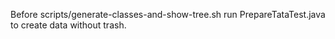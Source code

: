 
Before scripts/generate-classes-and-show-tree.sh run PrepareTataTest.java to create data without trash.
